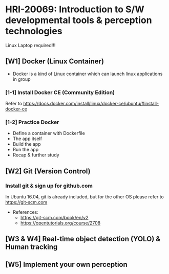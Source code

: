 # HRI-20069: Introduction to S/W developmental tools & perception technologies 

Linux Laptop required!!!

## [W1] Docker (Linux Container)
  * Docker is a kind of Linux container which can launch linux applications in group

### [1-1] Install Docker CE (Community Edition)
Refer to https://docs.docker.com/install/linux/docker-ce/ubuntu/#install-docker-ce  

### [1-2] Practice Docker
  * Define a container with Dockerfile
  * The app itself
  * Build the app
  * Run the app
  * Recap & further study


## [W2] Git (Version Control)

### Install git & sign up for github.com
In Ubuntu 16.04, git is already included, but for the other OS please refer to https://git-scm.com

  * References:
    * https://git-scm.com/book/en/v2
    * https://opentutorials.org/course/2708


## [W3 & W4] Real-time object detection (YOLO) & Human tracking


## [W5] Implement your own perception 

